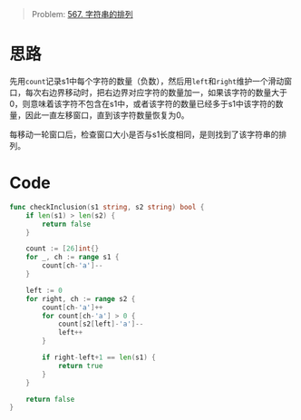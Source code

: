 
> Problem: [567. 字符串的排列](https://leetcode.cn/problems/permutation-in-string/description/)


# 思路
先用`count`记录s1中每个字符的数量（负数），然后用`left`和`right`维护一个滑动窗口，每次右边界移动时，把右边界对应字符的数量加一，如果该字符的数量大于0，则意味着该字符不包含在s1中，或者该字符的数量已经多于s1中该字符的数量，因此一直左移窗口，直到该字符数量恢复为0。

每移动一轮窗口后，检查窗口大小是否与s1长度相同，是则找到了该字符串的排列。


# Code
```go
func checkInclusion(s1 string, s2 string) bool {
	if len(s1) > len(s2) {
		return false
	}

	count := [26]int{}
	for _, ch := range s1 {
		count[ch-'a']--
	}

	left := 0
	for right, ch := range s2 {
		count[ch-'a']++
		for count[ch-'a'] > 0 {
			count[s2[left]-'a']--
			left++
		}

		if right-left+1 == len(s1) {
			return true
		}
	}

	return false
}
```
  
